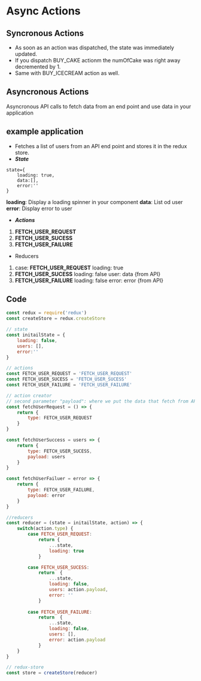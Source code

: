 # Async Actions

## Syncronous Actions
* As soon as an action was dispatched, the state was immediately updated.
* If you dispatch BUY_CAKE actionm the numOfCake was right away decremented by 1.
* Same with BUY_ICECREAM action as well.

## Asyncronous Actions
Asyncronous API calls to fetch data from an end point and use data in your application

## example application
* Fetches a list of users from an API end point and stores it in the redux store.
* ***State***
```javascript=
state={
    loading: true,
    data:[],
    error:''
}
```
**loading**: Display a loading spinner in your component
**data**: List od user
**error**: Display error to user

* ***Actions***
1. **FETCH_USER_REQUEST**
2. **FETCH_USER_SUCESS**
3. **FETCH_USER_FAILURE**

* Reducers
1. case: **FETCH_USER_REQUEST**
    loading: true
2. **FETCH_USER_SUCESS**
    loading: false
    user: data {from API}
3. **FETCH_USER_FAILURE**
    loading: false
    error: error {from API}

## Code
```javascript
const redux = require('redux')
const createStore = redux.createStore

// state
const initailState = {
    loading: false,
    users: [],
    error:''
}

// actions
const FETCH_USER_REQUEST = 'FETCH_USER_REQUEST'
const FETCH_USER_SUCESS = 'FETCH_USER_SUCESS'
const FETCH_USER_FAILURE = 'FETCH_USER_FAILURE'

// action creator
// second parameter "payload": where we put the data that fetch from API
const fetchUserRequest = () => {
    return {
        type: FETCH_USER_REQUEST
    }
}

const fetchUserSuccess = users => {
    return {
        type: FETCH_USER_SUCESS,
        payload: users
    }
}

const fetchUserFailuer = error => {
    return {
        type: FETCH_USER_FAILURE,
        payload: error
    }
}

//reducers
const reducer = (state = initailState, action) => {
    switch(action.type) {
        case FETCH_USER_REQUEST:
            return {
                ...state,
                loading: true
            }

        case FETCH_USER_SUCESS:
            return  {
                ...state,
                loading: false,
                users: action.payload,
                error: ''
            }
        
        case FETCH_USER_FAILURE:
            return  {
                ...state,
                loading: false,
                users: [],
                error: action.payload
            } 
    }
}

// redux-store
const store = createStore(reducer)
```